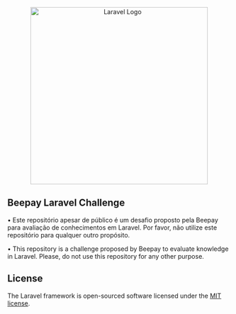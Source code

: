 <p align="center">
<img src="https://raw.githubusercontent.com/laravel/art/master/logo-lockup/5%20SVG/2%20CMYK/1%20Full%20Color/laravel-logolockup-cmyk-red.svg" width="400" alt="Laravel Logo">
</p>

## Beepay Laravel Challenge

• Este repositório apesar de público é um desafio proposto pela Beepay para avaliação de conhecimentos em Laravel. Por favor, não utilize este repositório para qualquer outro propósito.

• This repository is a challenge proposed by Beepay to evaluate knowledge in Laravel. Please, do not use this repository for any other purpose.

## License

The Laravel framework is open-sourced software licensed under the [MIT license](https://opensource.org/licenses/MIT).
